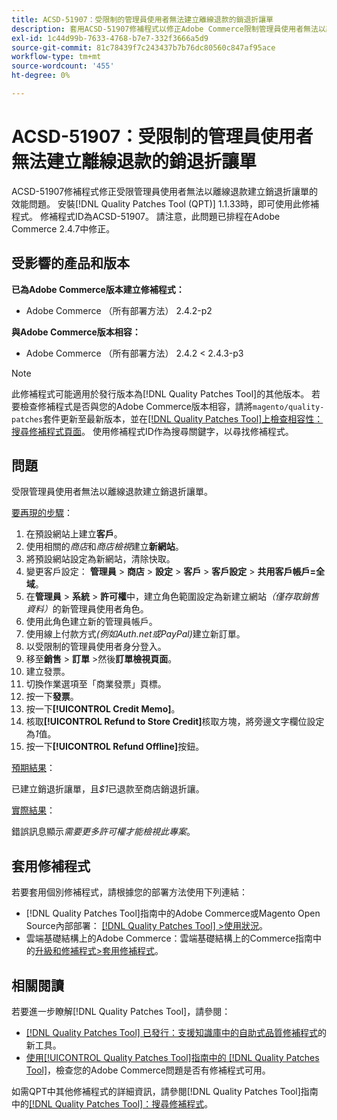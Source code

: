 ```yaml
---
title: ACSD-51907：受限制的管理員使用者無法建立離線退款的銷退折讓單
description: 套用ACSD-51907修補程式以修正Adobe Commerce限制管理員使用者無法以離線退款建立銷退折讓單的問題。
exl-id: 1c44d99b-7633-4768-b7e7-332f3666a5d9
source-git-commit: 81c78439f7c243437b7b76dc80560c847af95ace
workflow-type: tm+mt
source-wordcount: '455'
ht-degree: 0%

---
```


# ACSD-51907：受限制的管理員使用者無法建立離線退款的銷退折讓單

ACSD-51907修補程式修正受限管理員使用者無法以離線退款建立銷退折讓單的效能問題。 安裝[!DNL Quality Patches Tool (QPT)] 1.1.33時，即可使用此修補程式。 修補程式ID為ACSD-51907。 請注意，此問題已排程在Adobe Commerce 2.4.7中修正。

## 受影響的產品和版本

**已為Adobe Commerce版本建立修補程式：**

* Adobe Commerce （所有部署方法） 2.4.2-p2

**與Adobe Commerce版本相容：**

* Adobe Commerce （所有部署方法） 2.4.2 &lt; 2.4.3-p3

>[!NOTE]
>
>此修補程式可能適用於發行版本為[!DNL Quality Patches Tool]的其他版本。 若要檢查修補程式是否與您的Adobe Commerce版本相容，請將`magento/quality-patches`套件更新至最新版本，並在[[!DNL Quality Patches Tool]上檢查相容性：搜尋修補程式頁面](https://experienceleague.adobe.com/tools/commerce-quality-patches/index.html?lang=zh-Hant)。 使用修補程式ID作為搜尋關鍵字，以尋找修補程式。

## 問題

受限管理員使用者無法以離線退款建立銷退折讓單。

<u>要再現的步驟</u>：

1. 在預設網站上建立&#x200B;**客戶**。
1. 使用相關的&#x200B;*商店*&#x200B;和&#x200B;*商店檢視*&#x200B;建立&#x200B;**新網站**。
1. 將預設網站設定為新網站，清除快取。
1. 變更客戶設定： **管理員** > **商店** > **設定** > **客戶** > **客戶設定** > **共用客戶帳戶=全域**。
1. 在&#x200B;**管理員** > **系統** > **許可權**&#x200B;中，建立角色範圍設定為新建立網站&#x200B;*（僅存取銷售資料）*&#x200B;的新管理員使用者角色。
1. 使用此角色建立新的管理員帳戶。
1. 使用線上付款方式&#x200B;*(例如Auth.net或PayPal)*&#x200B;建立新訂單。
1. 以受限制的管理員使用者身分登入。
1. 移至&#x200B;**銷售** > **訂單** >然後&#x200B;**訂單檢視頁面**。
1. 建立發票。
1. 切換作業選項至「商業發票」頁標。
1. 按一下&#x200B;**發票**。
1. 按一下&#x200B;**[!UICONTROL Credit Memo]**。
1. 核取&#x200B;**[!UICONTROL Refund to Store Credit]**&#x200B;核取方塊，將旁邊文字欄位設定為&#x200B;*1*&#x200B;值。
1. 按一下&#x200B;**[!UICONTROL Refund Offline]**&#x200B;按鈕。

<u>預期結果</u>：

已建立銷退折讓單，且&#x200B;*$1*&#x200B;已退款至商店銷退折讓。

<u>實際結果</u>：

錯誤訊息顯示&#x200B;*需要更多許可權才能檢視此專案*。

## 套用修補程式

若要套用個別修補程式，請根據您的部署方法使用下列連結：

* [!DNL Quality Patches Tool]指南中的Adobe Commerce或Magento Open Source內部部署： [[!DNL Quality Patches Tool] >使用狀況](/help/tools/quality-patches-tool/usage.md)。
* 雲端基礎結構上的Adobe Commerce：雲端基礎結構上的Commerce指南中的[升級和修補程式>套用修補程式](https://experienceleague.adobe.com/docs/commerce-cloud-service/user-guide/develop/upgrade/apply-patches.html?lang=zh-Hant)。

## 相關閱讀

若要進一步瞭解[!DNL Quality Patches Tool]，請參閱：

* [[!DNL Quality Patches Tool] 已發行：支援知識庫中的自助式品質修補程式](https://experienceleague.adobe.com/zh-hant/docs/commerce-knowledge-base/kb/announcements/commerce-announcements/magento-quality-patches-released-new-tool-to-self-serve-quality-patches)的新工具。
* [使用[!UICONTROL Quality Patches Tool]指南中的 [!DNL Quality Patches Tool]](/help/tools/quality-patches-tool/patches-available-in-qpt/check-patch-for-magento-issue-with-magento-quality-patches.md)，檢查您的Adobe Commerce問題是否有修補程式可用。


如需QPT中其他修補程式的詳細資訊，請參閱[!DNL Quality Patches Tool]指南中的[[!DNL Quality Patches Tool]：搜尋修補程式](https://experienceleague.adobe.com/tools/commerce-quality-patches/index.html?lang=zh-Hant)。
